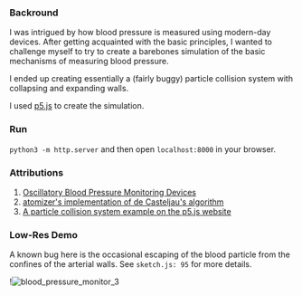 ### Backround

I was intrigued by how blood pressure is measured using modern-day devices. After getting acquainted with the basic principles, I wanted to challenge myself to try to create a barebones simulation of the basic mechanisms of measuring blood pressure.

I ended up creating essentially a (fairly buggy) particle collision system with collapsing and expanding walls.

I used [p5.js](https://p5js.org/) to create the simulation.

### Run

`python3 -m http.server` and then open `localhost:8000` in your browser.

### Attributions

1. [Oscillatory Blood Pressure Monitoring Devices](https://www.ncbi.nlm.nih.gov/pmc/articles/PMC1121444/)
2. [atomizer's implementation of de Casteljau's algorithm](https://gist.github.com/atomizer/1049745)
3. [A particle collision system example on the p5.js website](https://p5js.org/examples/simulate-particle-system.html)

### Low-Res Demo

A known bug here is the occasional escaping of the blood particle from the confines of the arterial walls. See `sketch.js: 95` for more details.

!![blood_pressure_monitor_3](https://user-images.githubusercontent.com/20759715/112196448-0f206700-8c31-11eb-9555-208c243444d8.gif)
